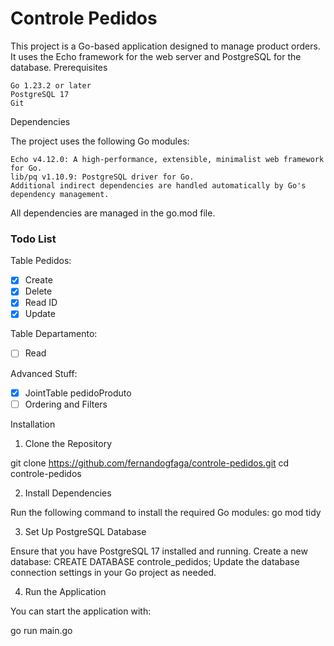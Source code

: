 # Controle Pedidos

This project is a Go-based application designed to manage product orders. It uses the Echo framework for the web server and PostgreSQL for the database.
Prerequisites

    Go 1.23.2 or later
    PostgreSQL 17
    Git

Dependencies

The project uses the following Go modules:

    Echo v4.12.0: A high-performance, extensible, minimalist web framework for Go.
    lib/pq v1.10.9: PostgreSQL driver for Go.
    Additional indirect dependencies are handled automatically by Go's dependency management.

All dependencies are managed in the go.mod file.

### Todo List
Table Pedidos:
- [x]  Create
- [x]  Delete
- [X]  Read ID
- [X]  Update

Table Departamento:
- [ ]  Read

Advanced Stuff: 
- [X]  JointTable pedidoProduto
- [ ]  Ordering and Filters

Installation

1. Clone the Repository

git clone https://github.com/fernandogfaga/controle-pedidos.git
cd controle-pedidos

2. Install Dependencies

Run the following command to install the required Go modules:
go mod tidy

3. Set Up PostgreSQL Database

Ensure that you have PostgreSQL 17 installed and running.
Create a new database:
CREATE DATABASE controle_pedidos;
Update the database connection settings in your Go project as needed.

4. Run the Application

You can start the application with:

go run main.go
